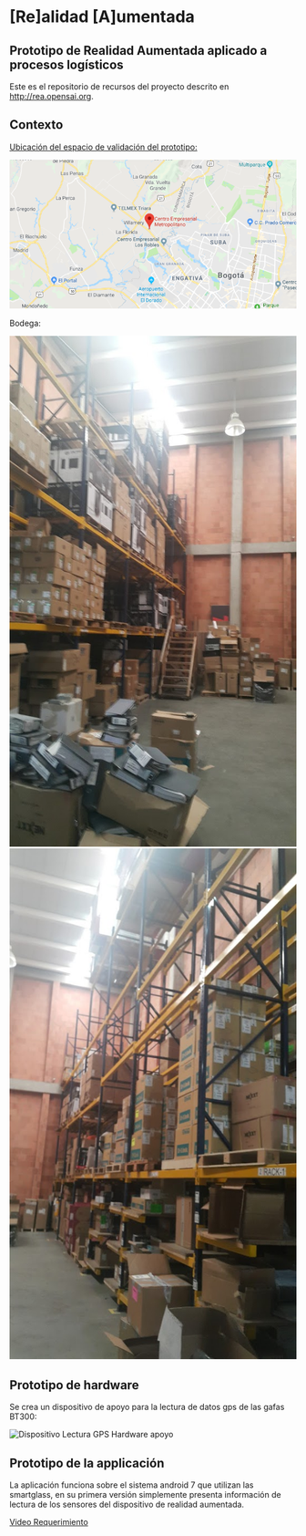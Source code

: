 # [Re]alidad [A]umentada
## Prototipo de Realidad Aumentada aplicado a procesos logísticos
Este es el repositorio de recursos del proyecto descrito en http://rea.opensai.org.
## Contexto
[Ubicación del espacio de validación del prototipo:](https://www.google.com/maps/place/Centro+Empresarial+Metropolitano/@4.7350651,-74.2012662,12z/data=!4m5!3m4!1s0x8e3f839f3fec548f:0x7e52983f32c1a9c0!8m2!3d4.7521159!4d-74.1460096)

<img src="Análisis de requerimientos, captura de datos en campo para proceso de diseño del prototipo/Imagenes/centroEmpresarialMetropolitano.png">

Bodega:

<img src="Análisis de requerimientos, captura de datos en campo para proceso de diseño del prototipo/Imagenes/bodegaevocom0.jpg">

<img src="Análisis de requerimientos, captura de datos en campo para proceso de diseño del prototipo/Imagenes/bodegaevocom1.jpg">

## Prototipo de hardware
Se crea un dispositivo de apoyo para la lectura de datos gps de las gafas BT300:

![Dispositivo Lectura GPS Hardware apoyo ](https://raw.githubusercontent.com/Open-SAI/ReA/master/Imagenes/CircuitoIoT.png)

## Prototipo de la applicación
La aplicación funciona sobre el sistema android 7 que utilizan las smartglass, en su primera versión simplemente presenta información de lectura de los sensores del dispositivo de realidad aumentada.

[Video Requerimiento](https://www.youtube.com/watch?v=rkmjc7l1K40)
